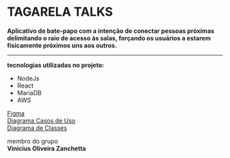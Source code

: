 <h1>TAGARELA TALKS</h1>  

**Aplicativo de bate-papo com a intenção de conectar pessoas próximas delimitando o raio de acesso às salas, forçando os usuários a estarem fisicamente próximos uns aos outros.**  

---  
**tecnologias utilizadas no projeto:**  
<ul>  
  <li>NodeJs</li>  
  <li>React</li>  
  <li>MariaDB</li>  
  <li>AWS</li>  
</ul>  

[Figma](https://www.figma.com/proto/diZPuGhe8MwmKNMcCLTKmI/TAGARELA-TALKS?node-id=9%3A481&starting-point-node-id=9%3A481)  
[Diagrama Casos de Uso](https://lucid.app/lucidchart/08ebdf1e-79ab-41c7-9b0f-f74d5f5a0ea9/edit?viewport_loc=-375%2C-1115%2C2206%2C1123%2C0_0&invitationId=inv_b6952155-460f-4b6e-9880-3a713814f793)  
[Diagrama de Classes](https://lucid.app/lucidchart/28c8f54e-c075-41ba-be47-587870fbc14b/edit?viewport_loc=-316%2C48%2C2468%2C1256%2C0_0&invitationId=inv_f02b5a77-6b4e-47b3-8d9d-7bd74873f3e1)  


membro do grupo  
**Vinicius Oliveira Zanchetta**
